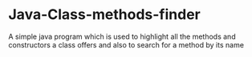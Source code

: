 # Java-Class-methods-finder
A simple java program which is used to highlight all the methods and constructors a class offers and also to search for a method by its name

